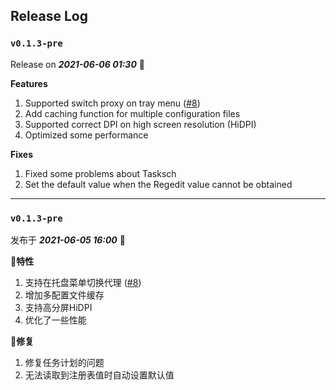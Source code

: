 ## Release Log

### `v0.1.3-pre`

Release on _**2021-06-06 01:30**_ 👏

**Features**

1. Supported switch proxy on tray menu ([#8](https://github.com/Clash-Mini/Clash.Mini/issues/8))
2. Add caching function for multiple configuration files
3. Supported correct DPI on high screen resolution (HiDPI)
4. Optimized some performance

**Fixes**

1. Fixed some problems about Tasksch
2. Set the default value when the Regedit value cannot be obtained

---

### `v0.1.3-pre`

发布于 _**2021-06-05 16:00**_ 👏

🎉**特性**

1. 支持在托盘菜单切换代理 ([#8](https://github.com/Clash-Mini/Clash.Mini/issues/8))
2. 增加多配置文件缓存
3. 支持高分屏HiDPI
4. 优化了一些性能

🎇**修复**

1. 修复任务计划的问题
2. 无法读取到注册表值时自动设置默认值
